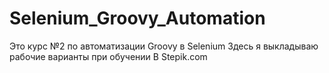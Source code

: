 # Selenium_Groovy_Automation
Это курс №2 по автоматизации Groovy в Selenium
Здесь я выкладываю  рабочие варианты при обучении
В Stepik.com
